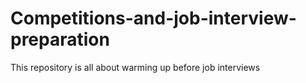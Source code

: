 # Competitions-and-job-interview-preparation
This repository is all about warming up before job interviews
